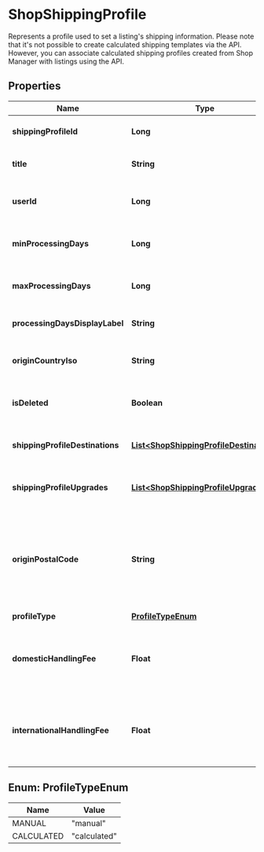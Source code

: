 

# ShopShippingProfile

Represents a profile used to set a listing's shipping information. Please note that it's not possible to create calculated shipping templates via the API. However, you can associate calculated shipping profiles created from Shop Manager with listings using the API.

## Properties

Name | Type | Description | Notes
------------ | ------------- | ------------- | -------------
**shippingProfileId** | **Long** | The numeric ID of the shipping profile. |  [optional]
**title** | **String** | The name string of this shipping profile. |  [optional]
**userId** | **Long** | The numeric ID for the [user](/documentation/reference#tag/User) who owns the shipping profile. |  [optional]
**minProcessingDays** | **Long** | The minimum number of days for processing the listing. |  [optional]
**maxProcessingDays** | **Long** | The maximum number of days for processing the listing. |  [optional]
**processingDaysDisplayLabel** | **String** | Translated display label string for processing days. |  [optional]
**originCountryIso** | **String** | The ISO code of the country from which the listing ships. |  [optional]
**isDeleted** | **Boolean** | When true, someone deleted this shipping profile. |  [optional]
**shippingProfileDestinations** | [**List&lt;ShopShippingProfileDestination&gt;**](ShopShippingProfileDestination.md) | A list of [shipping profile destinations](/documentation/reference/#operation/createShopShippingProfileDestination) available for this shipping profile. |  [optional]
**shippingProfileUpgrades** | [**List&lt;ShopShippingProfileUpgrade&gt;**](ShopShippingProfileUpgrade.md) | A list of [shipping profile upgrades](/documentation/reference/#operation/createShopShippingProfileUpgrade) available for this shipping profile. |  [optional]
**originPostalCode** | **String** | The postal code string (not necessarily a number) for the location from which the listing ships. Required if the &#x60;origin_country_iso&#x60; is &#x60;US&#x60; or &#x60;CA&#x60;. |  [optional]
**profileType** | [**ProfileTypeEnum**](#ProfileTypeEnum) |  |  [optional]
**domesticHandlingFee** | **Float** | The domestic handling fee added to buyer&#39;s shipping total - only available for calculated shipping profiles. |  [optional]
**internationalHandlingFee** | **Float** | The international handling fee added to buyer&#39;s shipping total - only available for calculated shipping profiles. |  [optional]



## Enum: ProfileTypeEnum

Name | Value
---- | -----
MANUAL | &quot;manual&quot;
CALCULATED | &quot;calculated&quot;



